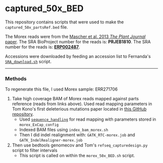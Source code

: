 # captured_50x_BED

This repository contains scripts that were used to make the `captured_50x_partsRef.bed` file.

The Morex reads were from the [Mascher et al. 2013 *The Plant Journal* paper](https://www.ncbi.nlm.nih.gov/pmc/articles/PMC4241023/). The SRA BioProject number for the reads is: **PRJEB1810**. The SRA number for the reads is: [**ERP002487**](https://trace.ncbi.nlm.nih.gov/Traces/sra/sra.cgi?study=ERP002487).

Accessions were downloaded by feeding an accession list to Fernanda's [`SRA_download.sh`](https://github.com/fervet01/Utilities/blob/master/SRA_download.sh) script.

---

### Methods

To regenerate this file, I used Morex sample: ERR271706

1. Take high coverage BAM of Morex reads mapped against parts reference (reads from links above). Used read mapping parameters in Tom Kono's first deleterious mutations paper located in [this GitHub repository](https://github.com/MorrellLAB/Deleterious_Mutations/tree/master/Job_Scripts).
   - Used [`sequence_handling`](https://github.com/MorrellLAB/sequence_handling) for read mapping with parameters stored in `morex_ExCap_config`
   - Indexed BAM files using `index_bam_morex.sh`
   - Then I did indel realignment with: `GATK_RTC-morex.job` and `GATK_IndelRealigner-morex.job`
3. Then use bedtools genomecov and Tom's `refseq_capturedesign.py` script to filter intervals
   - This script is called on within the `morex_50x_BED.sh` script.

